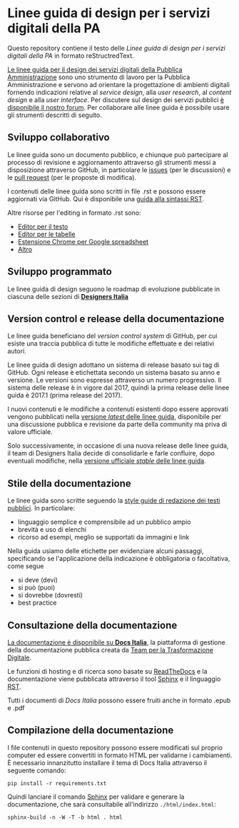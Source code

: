 # Linee guida di design per i servizi digitali della PA
Questo repository contiene il testo delle *Linee guida di design per i servizi digitali della PA* in formato reStructredText.

[Le linee guida per il design dei servizi digitali della Pubblica Amministrazione](http://design-italia.readthedocs.io/it/stable/index.html) sono uno strumento di lavoro per la Pubblica Amministrazione e servono ad orientare la progettazione di ambienti digitali fornendo indicazioni relative al *service design*, alla *user research*, al *content design* e alla *user interface*. Per discutere sul design dei servizi pubblici [è disponibile il nostro forum](https://forum.italia.it/c/design). Per collaborare alle linee guida è possibile usare gli strumenti descritti di seguito.

## Sviluppo collaborativo
Le linee guida sono un documento pubblico, e chiunque può partecipare al processo di revisione e aggiornamento attraverso gli strumenti messi a disposizione attraverso GitHub, in particolare le [issues](https://guides.github.com/features/issues/) (per le discussioni) e le [pull request](https://help.github.com/articles/about-pull-requests/) (per le proposte di modifica).

I contenuti delle linee guida sono scritti in file .rst e possono essere aggiornati via GitHub. Qui è disponibile una [guida alla sintassi RST](http://docutils.sourceforge.net/docs/user/rst/quickref.html).

Altre risorse per l'editing in formato .rst sono:
- [Editor per il testo](http://rst.ninjs.org/)
- [Editor per le tabelle](http://truben.no/table/)
- [Estensione Chrome per Google spreadsheet](https://chrome.google.com/webstore/detail/markdowntablemaker/cofkbgfmijanlcdooemafafokhhaeold)
- [Altro](http://docutils.sourceforge.net/docs/user/links.html#editors)

## Sviluppo programmato
Le linee guida di design seguono le roadmap di evoluzione pubblicate in ciascuna delle sezioni di [**Designers Italia**](https://designers.italia.it)

## Version control e release della documentazione
Le linee guida beneficiano del *version control system* di GitHub, per cui esiste una traccia pubblica di tutte le modifiche effettuate e dei relativi autori.

Le linee guida di design adottano un sistema di release basato sui tag di GitHub. Ogni release è etichettata secondo un sistema basato su anno e versione. Le versioni sono espresse attraverso un numero progressivo. Il sistema delle release è in vigore dal 2017, quindi la prima release delle linee guida è 2017.1 (prima release del 2017).

I nuovi contenuti e le modifiche a contenuti esistenti dopo essere approvati vengono pubblicati nella [versione *latest* delle linee guida](http://design-italia.readthedocs.io/it/latest/), disponibile per una discussione pubblica e revisione da parte della community ma priva di valore ufficiale.

Solo successivamente, in occasione di una nuova release delle linee guida, il team di Designers Italia decide di consolidarle e farle confluire, dopo eventuali modifiche, nella [versione ufficiale *stable* delle linee guida](https://design-italia.readthedocs.io/it/stable/index.html).

## Stile della documentazione
Le linee guida sono scritte seguendo la [style guide di redazione dei testi pubblici](http://design-italia.readthedocs.io/it/stable/doc/content-design/linguaggio.html). In particolare:
- linguaggio semplice e comprensibile ad un pubblico ampio
- brevità e uso di elenchi
- ricorso ad esempi, meglio se supportati da immagini e link

Nella guida usiamo delle etichette per evidenziare alcuni passaggi, specificando se l'applicazione della indicazione è obbligatoria o facoltativa, come segue
- si deve (devi)
- si può (puoi)
- si dovrebbe (dovresti)
- best practice

## Consultazione della documentazione
[La documentazione è disponibile su **Docs Italia**](http://design-italia.readthedocs.io/it/stable/index.html), la piattaforma di gestione della documentazione pubblica creata da [Team per la Trasformazione Digitale](https://teamdigitale.governo.it/).

Le funzioni di hosting e di ricerca sono basate su [ReadTheDocs](https://readthedocs.org/) e la documentazione viene pubblicata attraverso il tool [Sphinx](http://www.sphinx-doc.org/en/stable/) e il linguaggio [RST](http://docutils.sourceforge.net/rst.html).

Tutti i documenti di *Docs Italia* possono essere fruiti anche in formato .epub e .pdf

## Compilazione della documentazione
I file contenuti in questo repository possono essere modificati sul proprio computer ed essere convertiti in formato HTML per validarne i cambiamenti. È necessario innanzitutto installare il tema di Docs Italia attraverso il seguente comando:

`pip install -r requirements.txt`

Quindi lanciare il comando [Sphinx](http://www.sphinx-doc.org) per validare e generare la documentazione, che sarà consultabile all'indirizzo `./html/index.html`:

`sphinx-build -n -W -T -b html . html`
